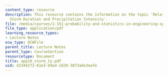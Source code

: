 ```yaml
---
content_type: resource
description: This resource contains the information on the topic 'Relation between
  Storm Duration and Precipitation Intensity'.
file: /media/courses/1-151-probability-and-statistics-in-engineering-spring-2005/d234427261e3b9ad2d293873a6e3eafe_app10_storm_ty.pdf
file_type: application/pdf
learning_resource_types:
- Lecture Notes
ocw_type: OCWFile
parent_title: Lecture Notes
parent_type: CourseSection
resourcetype: Document
title: app10_storm_ty.pdf
uid: d2344272-61e3-b9ad-2d29-3873a6e3eafe
---
```

